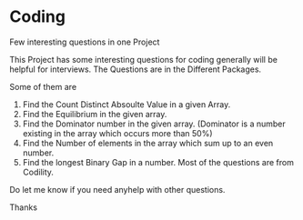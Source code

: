 Coding
======

Few interesting questions in one Project

This Project has some interesting questions for coding generally will be helpful for interviews.
The Questions are in the Different Packages.    

Some of them are

1. Find the Count Distinct Absoulte Value in a given Array.
2. Find the Equilibrium in the given array.
3. Find the Dominator number in the given array. (Dominator is a number existing in the array which occurs more than 50%)
4. Find the Number of elements in the array which sum up to an even number.
5. Find the longest Binary Gap in a number. Most of the questions are from Codility.

Do let me know if you need anyhelp with other questions.

Thanks
